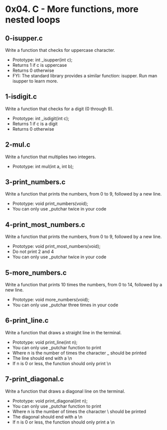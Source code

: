 # 0x04. C - More functions, more nested loops

## 0-isupper.c
Write a function that checks for uppercase character.

- Prototype: int _isupper(int c);
- Returns 1 if c is uppercase
- Returns 0 otherwise
- FYI: The standard library provides a similar function: isupper. Run man isupper to learn more.

## 1-isdigit.c
Write a function that checks for a digit (0 through 9).

- Prototype: int _isdigit(int c);
- Returns 1 if c is a digit
- Returns 0 otherwise

## 2-mul.c
Write a function that multiplies two integers.

- Prototype: int mul(int a, int b);

## 3-print_numbers.c
Write a function that prints the numbers, from 0 to 9, followed by a new line.

- Prototype: void print_numbers(void);
- You can only use _putchar twice in your code

## 4-print_most_numbers.c
Write a function that prints the numbers, from 0 to 9, followed by a new line.

- Prototype: void print_most_numbers(void);
- Do not print 2 and 4
- You can only use _putchar twice in your code

## 5-more_numbers.c
Write a function that prints 10 times the numbers, from 0 to 14, followed by a new line.

- Prototype: void more_numbers(void);
- You can only use _putchar three times in your code

## 6-print_line.c
Write a function that draws a straight line in the terminal.

- Prototype: void print_line(int n);
- You can only use _putchar function to print
- Where n is the number of times the character _ should be printed
- The line should end with a \n
- If n is 0 or less, the function should only print \n

## 7-print_diagonal.c
Write a function that draws a diagonal line on the terminal.

- Prototype: void print_diagonal(int n);
- You can only use _putchar function to print
- Where n is the number of times the character \ should be printed
- The diagonal should end with a \n
- If n is 0 or less, the function should only print a \n
